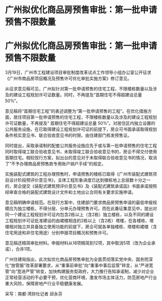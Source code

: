 # 广州拟优化商品房预售审批：第一批申请预售不限数量

# 广州拟优化商品房预售审批：第一批申请预售不限数量

3月19日，广州市工程建设项目审批制度改革试点工作领导小组办公室公开征求《广州市商品房项目概况及预售许可优化审批实施方案》修订意见。

从征求意见稿可见，广州拟针对第一批申请预售的住宅工程，不限楼栋数量以及涉及的建设工程规划许可证数量。同时，不再提及“首期住宅不得超建设总量 50%”。

意见稿将“首期住宅工程”的表述调整为“第一批申请预售的工程”。在优化措施方面，居住项目第一批申请预售的住宅工程，不限楼栋数量以及涉及的建设工程规划许可证数量，不再提及“
首期住宅不得超建设总量
50%”。对居住区内独立设置的公共服务设施，在已取得建设工程规划许可证的前提下，房企可书面承诺取得规划条件核实意见书、联合验收意见书的时限，由住建部门核发预售证。

同时提出，采取承诺制的配套公共服务设施应先于或与第一批申请预售的住宅工程同时取得竣工联合验收意见书，未取得竣工联合验收意见书的，房企不得交付使用首期住宅。相较现行方案，拟出台的意见对于未取得联合验收意见书的情况，取消了“不予办理商品房预售款专用账户销户手续”的规定。

实施装配式建筑的工程办理预售时，申请预售的楼栋已取得《广州市装配式建筑项目设计阶段预评价意见书》，主体工程形象进度已达到楼栋地上总层数十分之一的，房企提交《装配式建筑预评价意见书》及《装配式建筑承诺函》书面承诺按照经审查合格的装配式建筑设计文件和土地出让合同有关要求实施申请。

意见稿明确申请规范。在现行方案中，住建部门要求商品房预售申请的最低申报规模应为独立楼栋，不得分层、分单元办理预售许可。而在此番征集意见中，提出对同一个建设工程规划许可证内包含2栋以上（含2栋）独立楼栋，以及不同的建设工程规划许可证批准建设的由裙楼相连的2栋以上（含2栋）塔楼，在各楼栋、塔楼相对独立并具备独立使用功能的前提下，房企可就各单独楼栋、塔楼和裙楼（含住宅用途和非住宅用途）分别申报项目概况和预售许可。

意见稿还精简审批材料。申报材料从18项精简到12项，其中取消5项（改为企业承诺），合并1项。

广州住建局指出，此次拟优化商品房预售审批为全面贯彻落实党中央、国务院深化“放管服”改革部署要求，从“重事前审批”向“重事中事后监管”转变，从“严进宽管”向“宽进严管”转变，加快构建服务型政府，大力推行告知承诺制，减少对企业正常经营活动的不必要干预，优化营商环境，激发市场主体活力，防范房地产行业重大风险，保障房地产行业平稳健康发展。

采写：南都·湾财社记者 邱永芬

